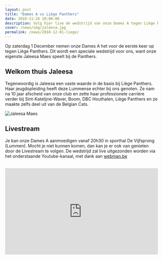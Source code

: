 ```yaml
---
layout: post
title: "Dames A vs Liège Panthers"
date: 2018-11-26 20:00:00
description: Volg hier live de wedstrijd van onze Dames A tegen Liège Panthers, zaterdag 1 December om 20h30!
cover: /news/img/jaleesa.jpg
permalink: /news/2018-12-01-liege/
---
```


Op zaterdag 1 December nemen onze Dames A het voor de eerste keer op tegen Liège Panthers. Dit wordt een speciale wedstrijd voor ons, want onze eigenste Jaleesa Maes speelt bij de Panthers. 

## Welkom thuis Jaleesa

Tegenwoordig is Jaleesa een vaste waarde in de basis bij Liège Panthers. Haar jeugdopleiding heeft deze Lummense echter bij ons genoten. Ze nam na 10 jaar afscheid van onze club en zette haar professionele carrière verder bij Sint-Katelijne-Waver, Boom, DBC Houthalen, Liège Panthers en ze maakte zelfs deel uit van de Belgian Cats.

![Jaleesa Maes](/news/img/jaleesa.jpg)

## Livestream

Je kan onze Dames A aanmoedigen vanaf 20h30 in sporthal De Vijfsprong (Lummen). Mocht je niet kunnen komen, dan kan je er ook van genieten door de Livestream te volgen. De wedstrijd zal live uitgezonden worden via het onderstaande Youtube-kanaal, met dank aan [webman.be](http://www.webman.be/)

<br />

<div style="position:relative;padding-top:56.25%;">
	<iframe style="position:absolute;top:0;left:0;width:100%;height:100%;" src="https://www.youtube.com/embed/AU_uoMKLJx4" frameborder="0" allow="accelerometer; autoplay; encrypted-media; gyroscope; picture-in-picture" allowfullscreen></iframe>
</div>
